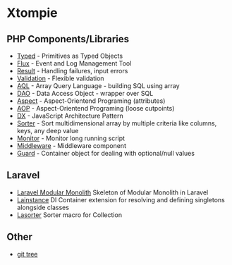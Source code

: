 # Xtompie

## PHP Components/Libraries

- [Typed](https://github.com/xtompie/typed) - Primitives as Typed Objects
- [Flux](https://github.com/xtompie/flux) - Event and Log Management Tool
- [Result](https://github.com/xtompie/result) - Handling failures, input errors
- [Validation](https://github.com/xtompie/validation) - Flexible validation
- [AQL](https://github.com/xtompie/aql) - Array Query Language - building SQL using array
- [DAO](https://github.com/xtompie/dao) - Data Access Object - wrapper over SQL
- [Aspect](https://github.com/xtompie/aspect) - Aspect-Orientend Programing (attributes)
- [AOP](https://github.com/xtompie/aop) - Aspect-Orientend Programing  (loose cutpoints)
- [DX](https://github.com/xtompie/dx) - JavaScript Architecture Pattern
- [Sorter](https://github.com/xtompie/sorter) - Sort multidimensional array by multiple criteria like columns, keys, any deep value
- [Monitor](https://github.com/xtompie/monitor) - Monitor long running script
- [Middleware](https://github.com/xtompie/middleware) - Middleware component
- [Guard](https://github.com/xtompie/guard) - Container object for dealing with optional/null values

## Laravel

- [Laravel Modular Monolith](https://github.com/xtompie/laravel-modular-monolith) Skeleton of Modular Monolith in Laravel
- [Lainstance](https://github.com/xtompie/lainstance) DI Container extension for resolving and defining singletons alongside classes
- [Lasorter](https://github.com/xtompie/lasorter) Sorter macro for Collection

## Other

- [git tree](https://gist.github.com/xtompie/6040a2a3fb1202d0f882f0cff85da1ec)
